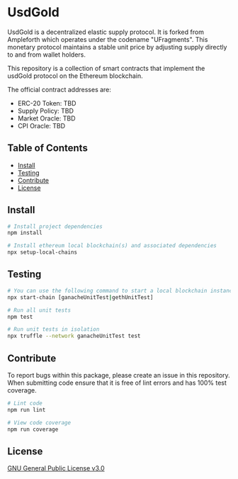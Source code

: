 # UsdGold

UsdGold is a decentralized elastic supply protocol. It is forked from Ampleforth which operates under the codename "UFragments". This monetary protocol maintains a stable unit price by adjusting supply directly to and from wallet holders.

This repository is a collection of smart contracts that implement the usdGold protocol on the Ethereum blockchain.

The official contract addresses are:
- ERC-20 Token:  TBD
- Supply Policy: TBD
- Market Oracle: TBD
- CPI Oracle:    TBD

## Table of Contents
- [Install](#install)
- [Testing](#testing)
- [Contribute](#contribute)
- [License](#license)

## Install

```bash
# Install project dependencies
npm install

# Install ethereum local blockchain(s) and associated dependencies
npx setup-local-chains
```

## Testing

``` bash
# You can use the following command to start a local blockchain instance
npx start-chain [ganacheUnitTest|gethUnitTest]

# Run all unit tests
npm test

# Run unit tests in isolation
npx truffle --network ganacheUnitTest test 
```

## Contribute

To report bugs within this package, please create an issue in this repository.
When submitting code ensure that it is free of lint errors and has 100% test coverage.

``` bash
# Lint code
npm run lint

# View code coverage
npm run coverage
```

## License

[GNU General Public License v3.0](./LICENSE)

